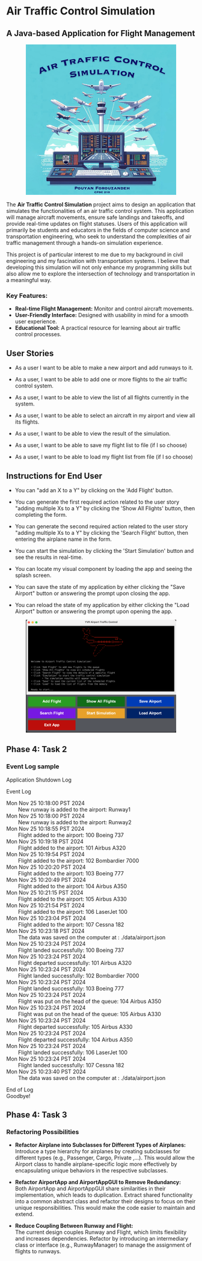 # Air Traffic Control Simulation
## A Java-based Application for Flight Management


<div align="center">
  <img src="./data/Images/SplashImage.jpeg" alt="Logo" width="400">
</div>

The **Air Traffic Control Simulation** project aims to design an application that simulates the functionalities of an air traffic control system. This application will manage aircraft movements, ensure safe landings and takeoffs, and provide real-time updates on flight statuses. Users of this application will primarily be students and educators in the fields of computer science and transportation engineering, who seek to understand the complexities of air traffic management through a hands-on simulation experience.

This project is of particular interest to me due to my background in civil engineering and my fascination with transportation systems. I believe that developing this simulation will not only enhance my programming skills but also allow me to explore the intersection of technology and transportation in a meaningful way.

### Key Features:
- **Real-time Flight Management:** Monitor and control aircraft movements.
- **User-Friendly Interface:** Designed with usability in mind for a smooth user experience.
- **Educational Tool:** A practical resource for learning about air traffic control processes.

## User Stories
- As a user I want to be able to make a new airport and add runways to it.

- As a user, I want to be able to add one or more flights to the air traffic control system.

- As a user, I want to be able to view the list of all flights currently in the system.

- As a user, I want to be able to select an aircraft in my airport and view all its flights.

- As a user, I want to be able to view the result of the simulation.

- As a user, I want to be able to save my flight list to file (if I so choose)

- As a user, I want to be able to load my flight list from file (if I so choose)

## Instructions for End User
- You can "add an X to a Y" by clicking on the 'Add Flight' button.

- You can generate the first required action related to the user story "adding multiple Xs to a Y" by clicking the 'Show All Flights' button, then completing the form.

- You can generate the second required action related to the user story "adding multiple Xs to a Y" by clicking the 'Search Flight' button, then entering the airplane name in the form.

- You can start the simulation by clicking the 'Start Simulation' button and see the results in real-time.

- You can locate my visual component by loading the app and seeing the splash screen.

- You can save the state of my application by either clicking the "Save Airport" button or answering the prompt upon closing the app.

- You can reload the state of my application by either clicking the "Load Airport" button or answering the prompt upon opening the app.


<div align="center">
  <img src="./data/Images/Menu.png" alt="Sample Menu" width="400">
</div>



## Phase 4: Task 2
### Event Log sample
Application Shutdown Log
 
Event Log

Mon Nov 25 10:18:00 PST 2024  
&nbsp;&nbsp;&nbsp;&nbsp;&nbsp;&nbsp;&nbsp;&nbsp;New runway is added to the airport: Runway1  
Mon Nov 25 10:18:00 PST 2024  
&nbsp;&nbsp;&nbsp;&nbsp;&nbsp;&nbsp;&nbsp;&nbsp;New runway is added to the airport: Runway2  
Mon Nov 25 10:18:55 PST 2024  
&nbsp;&nbsp;&nbsp;&nbsp;&nbsp;&nbsp;&nbsp;&nbsp;Flight added to the airport: 100 Boeing 737  
Mon Nov 25 10:19:18 PST 2024  
&nbsp;&nbsp;&nbsp;&nbsp;&nbsp;&nbsp;&nbsp;&nbsp;Flight added to the airport: 101 Airbus A320  
Mon Nov 25 10:19:54 PST 2024  
&nbsp;&nbsp;&nbsp;&nbsp;&nbsp;&nbsp;&nbsp;&nbsp;Flight added to the airport: 102 Bombardier 7000  
Mon Nov 25 10:20:20 PST 2024  
&nbsp;&nbsp;&nbsp;&nbsp;&nbsp;&nbsp;&nbsp;&nbsp;Flight added to the airport: 103 Boeing 777  
Mon Nov 25 10:20:49 PST 2024  
&nbsp;&nbsp;&nbsp;&nbsp;&nbsp;&nbsp;&nbsp;&nbsp;Flight added to the airport: 104 Airbus A350  
Mon Nov 25 10:21:15 PST 2024  
&nbsp;&nbsp;&nbsp;&nbsp;&nbsp;&nbsp;&nbsp;&nbsp;Flight added to the airport: 105 Airbus A330  
Mon Nov 25 10:21:54 PST 2024  
&nbsp;&nbsp;&nbsp;&nbsp;&nbsp;&nbsp;&nbsp;&nbsp;Flight added to the airport: 106 LaserJet 100  
Mon Nov 25 10:23:04 PST 2024  
&nbsp;&nbsp;&nbsp;&nbsp;&nbsp;&nbsp;&nbsp;&nbsp;Flight added to the airport: 107 Cessna 182  
Mon Nov 25 10:23:18 PST 2024  
&nbsp;&nbsp;&nbsp;&nbsp;&nbsp;&nbsp;&nbsp;&nbsp;The data was saved on the computer at : ./data/airport.json  
Mon Nov 25 10:23:24 PST 2024  
&nbsp;&nbsp;&nbsp;&nbsp;&nbsp;&nbsp;&nbsp;&nbsp;Flight landed successfully: 100 Boeing 737  
Mon Nov 25 10:23:24 PST 2024  
&nbsp;&nbsp;&nbsp;&nbsp;&nbsp;&nbsp;&nbsp;&nbsp;Flight departed successfully: 101 Airbus A320  
Mon Nov 25 10:23:24 PST 2024  
&nbsp;&nbsp;&nbsp;&nbsp;&nbsp;&nbsp;&nbsp;&nbsp;Flight landed successfully: 102 Bombardier 7000  
Mon Nov 25 10:23:24 PST 2024  
&nbsp;&nbsp;&nbsp;&nbsp;&nbsp;&nbsp;&nbsp;&nbsp;Flight landed successfully: 103 Boeing 777  
Mon Nov 25 10:23:24 PST 2024  
&nbsp;&nbsp;&nbsp;&nbsp;&nbsp;&nbsp;&nbsp;&nbsp;Flight was put on the head of the queue: 104 Airbus A350  
Mon Nov 25 10:23:24 PST 2024  
&nbsp;&nbsp;&nbsp;&nbsp;&nbsp;&nbsp;&nbsp;&nbsp;Flight was put on the head of the queue: 105 Airbus A330  
Mon Nov 25 10:23:24 PST 2024  
&nbsp;&nbsp;&nbsp;&nbsp;&nbsp;&nbsp;&nbsp;&nbsp;Flight departed successfully: 105 Airbus A330  
Mon Nov 25 10:23:24 PST 2024  
&nbsp;&nbsp;&nbsp;&nbsp;&nbsp;&nbsp;&nbsp;&nbsp;Flight departed successfully: 104 Airbus A350  
Mon Nov 25 10:23:24 PST 2024  
&nbsp;&nbsp;&nbsp;&nbsp;&nbsp;&nbsp;&nbsp;&nbsp;Flight landed successfully: 106 LaserJet 100  
Mon Nov 25 10:23:24 PST 2024  
&nbsp;&nbsp;&nbsp;&nbsp;&nbsp;&nbsp;&nbsp;&nbsp;Flight landed successfully: 107 Cessna 182  
Mon Nov 25 10:23:40 PST 2024  
&nbsp;&nbsp;&nbsp;&nbsp;&nbsp;&nbsp;&nbsp;&nbsp;The data was saved on the computer at : ./data/airport.json  

 End of Log  
Goodbye!


## Phase 4: Task 3
### Refactoring Possibilities
- **Refactor Airplane into Subclasses for Different Types of Airplanes:**  
  Introduce a type hierarchy for airplanes by creating subclasses for different types (e.g., Passenger, Cargo, Private ,...). This would allow the Airport class to handle airplane-specific logic more effectively by encapsulating unique behaviors in the respective subclasses.

- **Refactor AirportApp and AirportAppGUI to Remove Redundancy:**  
  Both AirportApp and AirportAppGUI share similarities in their implementation, which leads to duplication. Extract shared functionality into a common abstract class and refactor their designs to focus on their unique responsibilities. This would make the code easier to maintain and extend.

- **Reduce Coupling Between Runway and Flight:**  
  The current design couples Runway and Flight, which limits flexibility and increases dependencies. Refactor by introducing an intermediary class or interface (e.g., RunwayManager) to manage the assignment of flights to runways.